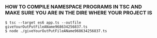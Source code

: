 ### HOW TO COMPILE NAMESPACE PROGRAMS IN TSC AND MAKE SURE YOU ARE IN THE DIRE WHERE YOUR PROJECT IS
```console
$ tsc --target es6 app.ts --outfile giveYourOutPutFileAName968634256837.ts
$ node ./giveYourOutPutFileAName968634256837.ts
```

